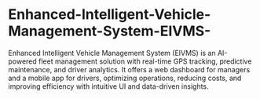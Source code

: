 # Enhanced-Intelligent-Vehicle-Management-System-EIVMS-
Enhanced Intelligent Vehicle Management System (EIVMS) is an AI-powered fleet management solution with real-time GPS tracking, predictive maintenance, and driver analytics. It offers a web dashboard for managers and a mobile app for drivers, optimizing operations, reducing costs, and improving efficiency with intuitive UI and data-driven insights.
